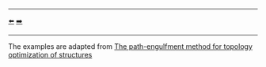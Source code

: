***
[⬅️](../016/README.md "Previous example")
[➡️](../018/README.md "Next example")
***

The examples are adapted from [The path-engulfment method for topology optimization of structures](https://doi.org/10.1016/j.advengsoft.2024.103715)
